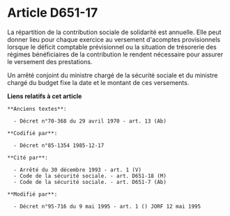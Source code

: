 # Article D651-17

La répartition de la contribution sociale de solidarité est annuelle. Elle peut donner lieu pour chaque exercice au versement
d'acomptes provisionnels lorsque le déficit comptable prévisionnel ou la situation de trésorerie des régimes bénéficiaires de
la contribution le rendent nécessaire pour assurer le versement des prestations.

Un arrêté conjoint du ministre chargé de la sécurité sociale et du ministre chargé du budget fixe la date et le montant de
ces versements.

**Liens relatifs à cet article**

	**Anciens textes**:

	  - Décret n°70-368 du 29 avril 1970 - art. 13 (Ab)

	**Codifié par**:

	  - Décret n°85-1354 1985-12-17

	**Cité par**:

	  - Arrêté du 30 décembre 1993 - art. 1 (V)
	  - Code de la sécurité sociale. - art. D651-18 (M)
	  - Code de la sécurité sociale. - art. D651-7 (Ab)

	**Modifié par**:

	  - Décret n°95-716 du 9 mai 1995 - art. 1 () JORF 12 mai 1995
